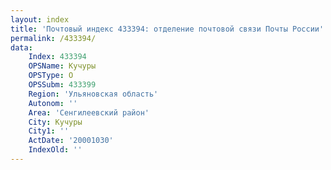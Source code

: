 ```yaml
---
layout: index
title: 'Почтовый индекс 433394: отделение почтовой связи Почты России'
permalink: /433394/
data:
    Index: 433394
    OPSName: Кучуры
    OPSType: О
    OPSSubm: 433399
    Region: 'Ульяновская область'
    Autonom: ''
    Area: 'Сенгилеевский район'
    City: Кучуры
    City1: ''
    ActDate: '20001030'
    IndexOld: ''
---
```


